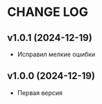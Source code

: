 CHANGE LOG
==========

## v1.0.1 (2024-12-19)
* Исправил мелкие ошибки

## v1.0.0 (2024-12-19)
* Первая версия